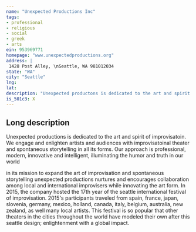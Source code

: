 ```yaml
---
name: "Unexpected Productions Inc"
tags:
- professional
- religious
- social
- greek
- arts
ein: 953969771
homepage: "www.unexpectedproductions.org"
address: |
 1428 Post Alley, \nSeattle, WA 981012034
state: "WA"
city: "Seattle"
lng: 
lat: 
description: "Unexpected productons is dedicated to the art and spirit of improvisation. We engage and enlighten artists and audiences with improvisational theater and spontaneous storytelling in all its forms. Our approach is professonal, modern, innovative and intelligent, illuminating the humor and truth in our world. "
is_501c3: X
---
```


## Long description

Unexpected productions is dedicated to the art and spirit of improvisatoin. We engage and enlighten artists and audiences with improvisatoinal theater and spontaneous storytelling in all its forms. Our approach is professional, modern, innovative and intelligent, illuminating the humor and truth in our world
  
  in its mission to expand the art of improvisation and spontaneous storytelling unexpected productions nurtures and encourages collaboration among local and international improvisers while innovating the art form. In 2015, the company hosted the 17th year of the seattle international festival of improvisation. 2015's participants traveled from spain, france, japan, slovenia, germany, mexico, holland, canada, italy, belgium, australia, new zealand, as well many local artists. This festival is so popular that other theaters in the cities throughout the world have modeled their own after this seattle design; enlightenment with a global impact. 
